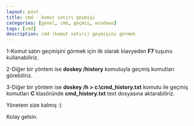 ```yaml
---
layout: post
title: cmd - komut satırı geçmişi
categories: [genel, cmd, geçmiş, windows]
tags: [cmd]
description: cmd (komut satırı) geçmişini görmek
---
```


1-Komut satırı geçmişini görmek için ilk olarak klavyeden **F7** tuşunu kullanabiliriz.

2-Diğer bir yöntem ise **doskey /history** komutuyla geçmiş komutları görebiliriz.

3-Diğer bir yöntem ise **doskey /h > c:\cmd_history.txt** komutu ile geçmiş komutları **C** klasöründe **cmd_history.txt**
text dosyasına aktarabiliriz.

Yönetem size kalmış :)

Kolay gelsin.


